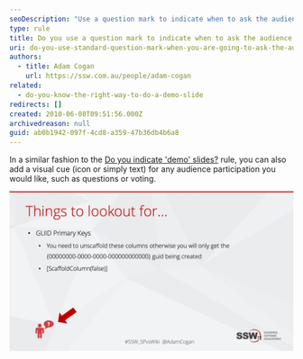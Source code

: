 ```yaml
---
seoDescription: "Use a question mark to indicate when to ask the audience something and encourage participation in your presentation."
type: rule
title: Do you use a question mark to indicate when to ask the audience something?
uri: do-you-use-standard-question-mark-when-you-are-going-to-ask-the-audience-something
authors:
  - title: Adam Cogan
    url: https://ssw.com.au/people/adam-cogan
related:
  - do-you-know-the-right-way-to-do-a-demo-slide
redirects: []
created: 2010-06-08T09:51:56.000Z
archivedreason: null
guid: ab0b1942-097f-4cd8-a359-47b36db4b6a8
---
```

In a similar fashion to the [Do you indicate 'demo' slides?](/do-you-know-the-right-way-to-do-a-demo-slide) rule, you can also add a visual cue (icon or simply text) for any audience participation you would like, such as questions or voting.  

<!--endintro-->

![Figure: Use an "?" image to tell the presenter to ask a question](questiongood.jpg)
